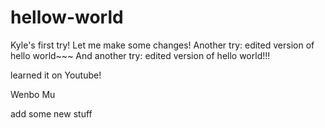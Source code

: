 # hellow-world
Kyle's first try!
Let me make some changes!
Another try: edited version of hello world~~~
And another try: edited version of hello world!!!

learned it on Youtube!

Wenbo Mu

add some new stuff
